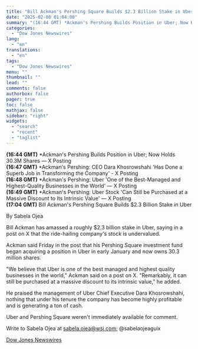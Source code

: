 ```yaml
---
title: "Bill Ackman's Pershing Square Builds $2.3 Billion Stake in Uber"
date: "2025-02-08 01:04:00"
summary: "(16:44 GMT) *Ackman's Pershing Builds Position in Uber; Now Holds 30.3M Shares — X Posting(16:47 GMT) *Ackman's Pershing: CEO Dara Khosrowshahi 'Has Done a Superb Job in Transforming the Company' - X Posting(16:48 GMT) *Ackman's Pershing: Uber 'One of the Best-Managed and Highest-Quality Businesses in the World' — X Posting(16:49..."
categories:
  - "Dow Jones Newswires"
lang:
  - "en"
translations:
  - "en"
tags:
  - "Dow Jones Newswires"
menu: ""
thumbnail: ""
lead: ""
comments: false
authorbox: false
pager: true
toc: false
mathjax: false
sidebar: "right"
widgets:
  - "search"
  - "recent"
  - "taglist"
---
```


**(16:44 GMT)** \*Ackman's Pershing Builds Position in Uber; Now Holds 30.3M Shares — X Posting  
**(16:47 GMT)** \*Ackman's Pershing: CEO Dara Khosrowshahi 'Has Done a Superb Job in Transforming the Company' - X Posting  
**(16:48 GMT)** \*Ackman's Pershing: Uber 'One of the Best-Managed and Highest-Quality Businesses in the World' — X Posting  
**(16:49 GMT)** \*Ackman's Pershing: Uber Stock 'Can Still be Purchased at a Massive Discount to Its Intrinsic Value' — X Posting  
**(17:04 GMT)** Bill Ackman's Pershing Square Builds $2.3 Billion Stake in Uber

By Sabela Ojea

Bill Ackman has amassed a roughly $2.3 billion stake in Uber, saying in a post on X that the ride-hailing company's stock is undervalued.

Ackman said Friday in the post that his Pershing Square investment fund began acquiring a position in Uber in early January and now owns 30.3 million shares.

"We believe that Uber is one of the best managed and highest quality businesses in the world," Ackman said on a post on X. "Remarkably, it can still be purchased at a massive discount to its intrinsic value," he added.

He praised the management of Uber Chief Executive Dara Khosrowshahi, nothing that under his tenure the company has become highly profitable and is generating a ton of cash.

Uber and Pershing Square weren't immediately available for comment.

Write to Sabela Ojea at sabela.ojea@wsj.com; @sabelaojeaguix

[Dow Jones Newswires](https://www.tradingview.com/news/DJN_DN20250207008142:0/)

